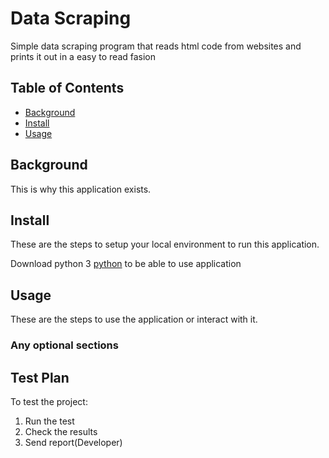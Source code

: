 # Data Scraping

Simple data scraping program that reads html code from websites and prints it out in a easy to read fasion

## Table of Contents

- [Background](#background)
- [Install](#install)
- [Usage](#usage)

## Background

This is why this application exists.

## Install

These are the steps to setup your local environment to run this
application.

Download python 3 [python](https://www.python.org/downloads/)
to be able to use application

## Usage

These are the steps to use the application or interact with it.

### Any optional sections


## Test Plan

To test the project:

1.  Run the test
2.  Check the results
3.  Send report(Developer)